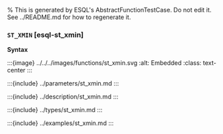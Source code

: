 % This is generated by ESQL's AbstractFunctionTestCase. Do not edit it. See ../README.md for how to regenerate it.

### `ST_XMIN` [esql-st_xmin]

**Syntax**

:::{image} ../../../images/functions/st_xmin.svg
:alt: Embedded
:class: text-center
:::


:::{include} ../parameters/st_xmin.md
:::

:::{include} ../description/st_xmin.md
:::

:::{include} ../types/st_xmin.md
:::

:::{include} ../examples/st_xmin.md
:::
